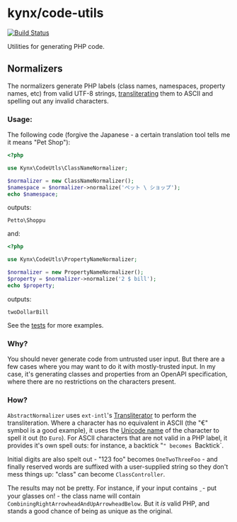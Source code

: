 # kynx/code-utils

[![Build Status](https://github.com/kynx/code-utils/workflows/Continuous%20Integration/badge.svg)](https://github.com/kynx/code-utils/actions?query=workflow%3A"Continuous+Integration")

Utilities for generating PHP code.


## Normalizers

The normalizers generate PHP labels (class names, namespaces, property names, etc) from valid UTF-8 strings, 
[transliterating] them to ASCII and spelling out any invalid characters.

### Usage:

The following code (forgive the Japanese - a certain translation tool tells me it means "Pet Shop"):
```php
<?php

use Kynx\CodeUtls\ClassNameNormalizer;

$normalizer = new ClassNameNormalizer();
$namespace = $normalizer->normalize('ペット \ ショップ');
echo $namespace;
```

outputs:
```
Petto\Shoppu
```

and:
```php
<?php

use Kynx\CodeUtls\PropertyNameNormalizer;

$normalizer = new PropertyNameNormalizer();
$property = $normalizer->normalize('2 $ bill');
echo $property;
```

outputs:
```
twoDollarBill
```

See the [tests] for more examples.

### Why?

You should never generate code from untrusted user input. But there are a few cases where you may want to do it with 
mostly-trusted input. In my case, it's generating classes and properties from an OpenAPI specification, where there are
no restrictions on the characters present. 

### How?

`AbstractNormalizer` uses `ext-intl`'s [Transliterator] to perform the transliteration. Where a character has no 
equivalent in ASCII (the "€" symbol is a good example), it uses the [Unicode name] of the character to spell it out (to 
`Euro`). For ASCII characters that are not valid in a PHP label, it provides it's own spell outs: for instance, a 
backtick "`" becomes `Backtick`.

Initial digits are also spelt out - "123 foo" becomes `OneTwoThreeFoo` - and finally reserved words are suffixed with a 
user-supplied string so they don't mess things up: "class" can become `ClassController`.

The results may not be pretty. For instance, if your input contains ` ͖`  - put your glasses on! - the class name will 
contain `CombiningRightArrowheadAndUpArrowheadBelow`. But it _is_ valid PHP, and stands a good chance of being as unique 
as the original.  


[transliterating]: https://unicode-org.github.io/icu/userguide/transforms/general/#script-transliteration
[tests]: ./test/AbstractNormalizerTest.php
[Transliterator]: https://www.php.net/manual/en/class.transliterator.php
[Unicode name]: https://unicode.org/charts/charindex.html